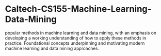 # Caltech-CS155-Machine-Learning-Data-Mining
popular methods in machine learning and data mining, with an emphasis on developing a working understanding of how to apply these methods in practice. Foundational concepts underpinning and motivating modern machine learning and data mining approaches.
